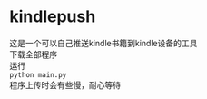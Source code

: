 # kindlepush
这是一个可以自己推送kindle书籍到kindle设备的工具<br/>
下载全部程序<br/>
运行<br/>
<code>python main.py</code><br/>
程序上传时会有些慢，耐心等待
